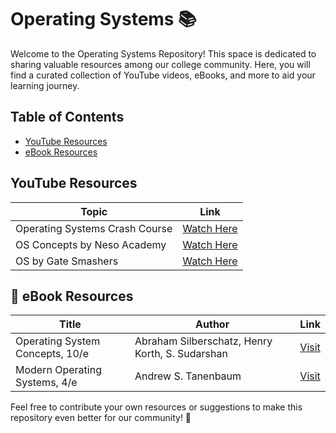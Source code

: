 # Operating Systems 📚

Welcome to the Operating Systems Repository! This space is dedicated to sharing valuable resources among our college community. Here, you will find a curated collection of YouTube videos, eBooks, and more to aid your learning journey.

## Table of Contents

- [YouTube Resources](#youtube-resources)
- [eBook Resources](#ebook-resources)

## YouTube Resources

| Topic                          | Link                                    |
|------------------------------------|---------------------------------------------|
| Operating Systems Crash Course    | [Watch Here](https://www.youtube.com/watch?v=8XBtAjKwCm4) |
| OS Concepts by Neso Academy       | [Watch Here](https://www.youtube.com/watch?v=vBURTt97EkA&list=PLBlnK6fEyqRiVhbXDGLXDk_OQAeuVcp2O) |
| OS by Gate Smashers        | [Watch Here](https://www.youtube.com/watch?v=bkSWJJZNgf8&list=PLxCzCOWd7aiGz9donHRrE9I3Mwn6XdP8p) |

## 📖 eBook Resources

| Title                                               | Author          | Link                                      |
|---------------------------------------------------------|---------------------|-----------------------------------------------|
| Operating System Concepts, 10/e                        | Abraham Silberschatz, Henry Korth, S. Sudarshan | [Visit](https://www.os-book.com/) |
| Modern Operating Systems, 4/e                          | Andrew S. Tanenbaum | [Visit](https://www.pearson.com/store/p/modern-operating-systems/P100000692134) |

Feel free to contribute your own resources or suggestions to make this repository even better for our community! 🚀

